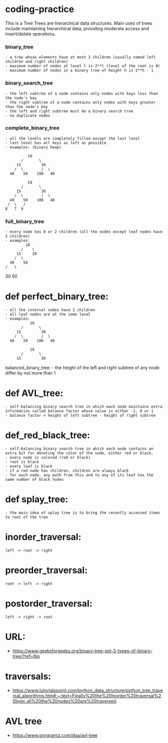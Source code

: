 # coding-practice
This is a Tree
Trees are hierarchical data structures.
Main uses of trees include maintaining hierarchical data, providing moderate access and insert/delete operations.

### binary_tree
    - a tree whose elements have at most 2 children (usually named left children and right children)
    - maximum number of nodes at level l is 2**l (level of the root is 0)
    - maximum number of nodes in a binary tree of height h is 2**h - 1 

### binary_search_tree
    - the left subtree of a node contains only nodes with keys less than the node's key  
    - the right subtree of a node contains only nodes with keys greater than the node's key 
    - the left and right subtree must be a binary search tree
    - no duplicate nodes

### complete_binary_tree
    - all the levels are completely filled except the last level
    - last level has all keys as left as possible
    - examples: (binary heap)

              18                                  
           /       \  
         15         30  
        /  \        /  \
      40    50    100   40

              18
           /       \  
         15         30  
        /  \        /  \
      40    50    100   40
     /  \   /
    8   7  9 

### full_binary_tree
    - every node has 0 or 2 children (all the nodes except leaf nodes have 2 children)
    - examples:
             18
           /    \   
         15     20    
        /  \       
      40    50   
    /   \
   30   50

# def perfect_binary_tree:
    - all the internal nodes have 2 children 
    - all leaf nodes are at the same level
    - examples:
               18
           /       \  
         15         30  
        /  \        /  \
      40    50    100   40

               18
           /       \  
         15         30  

balanced_binary_tree:
    - the height of the left and right subtree of any node differ by not more than 1

# def AVL_tree:
    - self-balancing binary search tree in which each node maintains extra information called balance factor whose value is either -1, 0 or 1
    - balance factor = height of left subtree - height of right subtree

# def_red_black_tree:
    - self-balancing binary search tree in which each node contains an extra bit for denoting the color of the node, either red or black.
    - every node is colored (red or black)
    - root is black
    - every leaf is black
    - if a red node has children, children are always black
    - for each node, any path from this and to any of its leaf has the same number of black nodes

# def splay_tree:
    - the main idea of splay tree is to bring the recently accessed items to root of the tree 

# inorder_traversal:
    left -> root -> right

# preorder_traversal:
    root -> left -> right

# postorder_traversal:
    left -> right -> root




# URL:
- https://www.geeksforgeeks.org/binary-tree-set-3-types-of-binary-tree/?ref=lbp
# traversals:
- https://www.tutorialspoint.com/python_data_structure/python_tree_traversal_algorithms.htm#:~:text=Finally%20the%20Inorder%20traversal%20logic,all%20the%20nodes%20are%20traversed.
# AVL tree
- https://www.programiz.com/dsa/avl-tree

